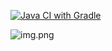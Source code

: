[![Java CI with Gradle](https://github.com/ElizavetaMi/DS5/actions/workflows/gradle.yml/badge.svg)](https://github.com/ElizavetaMi/DS5/actions/workflows/gradle.yml)

![img.png](img.png)